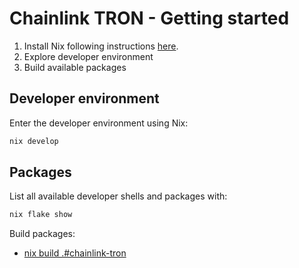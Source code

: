 # Chainlink TRON - Getting started

1. Install Nix following instructions [here](./.misc/dev-guides/nix/getting-started.md).
2. Explore developer environment
3. Build available packages

## Developer environment

Enter the developer environment using Nix:

```bash
nix develop
```

## Packages

List all available developer shells and packages with:

```bash
nix flake show
```

Build packages:

- [nix build .#chainlink-tron](./plugin/build.md)
